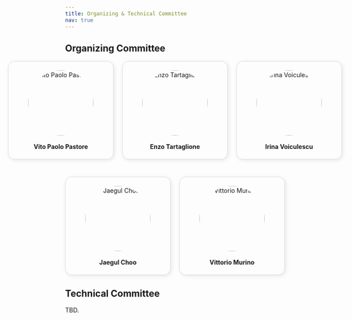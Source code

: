 ```yaml
---
title: Organizing & Technical Committee
nav: true
---
```


## Organizing Committee

<div style="display: flex; justify-content: center; flex-wrap: wrap; text-align: center; gap: 20px;">

<!-- Row 1: 3 members -->
<div style="display: flex; justify-content: center; flex-basis: 100%; gap: 20px;">

<div style="flex: 1; min-width: 200px; max-width: 250px; padding: 20px; border: 1px solid #ddd; border-radius: 15px; box-shadow: 2px 2px 10px rgba(0,0,0,0.1);">
<a href="https://vitopaolopastore.github.io" style="text-decoration: none; color: inherit;">
<img src="https://vitopaolopastore.github.io/images/bio-photo.png" alt="Vito Paolo Pastore" width="150" height="150" style="border-radius: 50%;">
<br><br>
<strong>Vito Paolo Pastore</strong>
</a>
</div>

<div style="flex: 1; min-width: 200px; max-width: 250px; padding: 20px; border: 1px solid #ddd; border-radius: 15px; box-shadow: 2px 2px 10px rgba(0,0,0,0.1);">
<a href="https://enzotarta.github.io/" style="text-decoration: none; color: inherit;">
<img src="https://enzotarta.github.io/assets/img/foto_recentequadrata.png" alt="Enzo Tartaglione" width="150" height="150" style="border-radius: 50%;">
<br><br>
<strong>Enzo Tartaglione</strong>
</a>
</div>

<div style="flex: 1; min-width: 200px; max-width: 250px; padding: 20px; border: 1px solid #ddd; border-radius: 15px; box-shadow: 2px 2px 10px rgba(0,0,0,0.1);">
<a href="https://www.cs.ox.ac.uk/people/irina.voiculescu/" style="text-decoration: none; color: inherit;">
<img src="https://www.cs.ox.ac.uk/files/14681//irina20240317.jpg" alt="Irina Voiculescu" width="150" height="150" style="border-radius: 50%;">
<br><br>
<strong>Irina Voiculescu</strong>
</a>
</div>

</div>

<!-- Row 2: 2 members -->
<div style="display: flex; justify-content: center; flex-basis: 100%; gap: 20px; margin-top: 20px;">

<div style="flex: 1; min-width: 200px; max-width: 250px; padding: 20px; border: 1px solid #ddd; border-radius: 15px; box-shadow: 2px 2px 10px rgba(0,0,0,0.1);">
<a href="https://sites.google.com/site/jaegulchoo/" style="text-decoration: none; color: inherit;">
<img src="https://lh4.googleusercontent.com/B00enoxNOgMvLLZ2ff11Qgeh0dhk2d5RmqL8E9xGJzRo5qHETyIBMvgFEBEYCvqQzDqV03e-mZjc-e5Wcm9A0bKlg104NntygosG0tnB-QaYcBpD=w1280" alt="Jaegul Choo" width="150" height="150" style="border-radius: 50%;">
<br><br>
<strong>Jaegul Choo</strong>
</a>
</div>

<div style="flex: 1; min-width: 200px; max-width: 250px; padding: 20px; border: 1px solid #ddd; border-radius: 15px; box-shadow: 2px 2px 10px rgba(0,0,0,0.1);">
<a href="https://www.vittoriomurino.com/" style="text-decoration: none; color: inherit;">
<img src="https://www.vittoriomurino.com/wp-content/uploads/2023/07/cropped-Vitto2b-300dpi_edited.webp" alt="Vittorio Murino" width="150" height="150" style="border-radius: 50%;">
<br><br>
<strong>Vittorio Murino</strong>
</a>
</div>

</div>

</div>

## Technical Committee

TBD.

